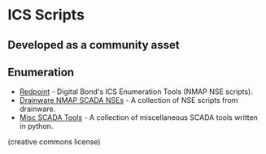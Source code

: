 # ICS Scripts
## Developed as a community asset

## Enumeration
* [Redpoint](https://github.com/digitalbond/Redpoint) - Digital Bond's ICS Enumeration Tools (NMAP NSE scripts).
* [Drainware NMAP SCADA NSEs](https://github.com/drainware/nmap-scada) - A collection of NSE scripts from drainware.
* [Misc SCADA Tools](https://github.com/atimorin/scada-tools) - A collection of miscellaneous SCADA tools written in python.

(creative commons license)
